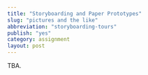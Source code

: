 ```yaml
---
title: "Storyboarding and Paper Prototypes"
slug: "pictures and the like"
abbreviation: "storyboarding-tours"
publish: "yes"
category: assignment
layout: post
---
```


TBA.
